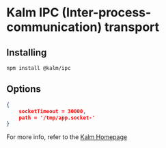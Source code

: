 # Kalm IPC (Inter-process-communication) transport

## Installing

`npm install @kalm/ipc`

## Options

```json
{
    socketTimeout = 30000,
    path = '/tmp/app.socket-'
}
```

For more info, refer to the [Kalm Homepage](https://github.com/kalm/kalm.js) 